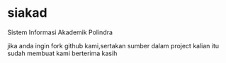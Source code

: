 # siakad
Sistem Informasi Akademik Polindra

jika anda ingin fork github kami,sertakan sumber dalam project kalian itu sudah membuat kami berterima kasih
